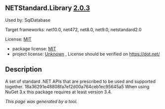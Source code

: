 NETStandard.Library [2.0.3](https://www.nuget.org/packages/NETStandard.Library/2.0.3)
--------------------

Used by: SqlDatabase

Target frameworks: net10.0, net472, net8.0, net9.0, netstandard2.0

License: [MIT](../../../../licenses/mit) 

- package license: [MIT](https://github.com/dotnet/standard/blob/master/LICENSE.TXT) 
- project license: [Unknown](https://dot.net/) , License should be verified on https://dot.net/

Description
-----------
A set of standard .NET APIs that are prescribed to be used and supported together. 
18a36291e48808fa7ef2d00a764ceb1ec95645a5 
When using NuGet 3.x this package requires at least version 3.4.

*This page was generated by a tool.*